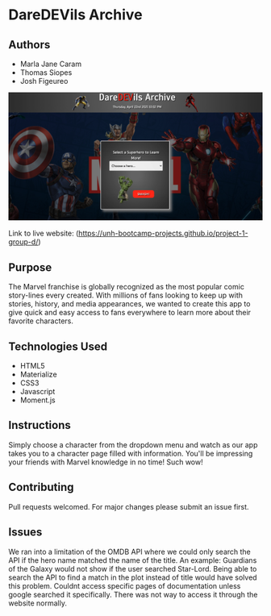 # DareDEVils Archive

## Authors
- Marla Jane Caram
- Thomas Siopes
- Josh Figeureo

![DareDEVils Archive Image](src/images/rm1.png)

Link to live website: (https://unh-bootcamp-projects.github.io/project-1-group-d/)

## Purpose

The Marvel franchise is globally recognized as the most popular comic story-lines every created.  With millions of fans looking to keep up with stories, history, and media appearances, we wanted to create this app to give quick and easy access to fans everywhere to learn more about their favorite characters.

## Technologies Used
- HTML5
- Materialize
- CSS3
- Javascript
- Moment.js

## Instructions

Simply choose a character from the dropdown menu and watch as our app takes you to a character page filled with information.  You'll be impressing your friends with Marvel knowledge in no time!  Such wow!

## Contributing
Pull requests welcomed.  For major changes please submit an issue first.

## Issues
We ran into a limitation of the OMDB API where we could only search the API if the hero name matched the name of the title. An example: Guardians of the Galaxy would not show if the user searched Star-Lord. Being able to search the API to find a match in the plot instead of title would have solved this problem.
Couldnt access specific pages of documentation unless google searched it specifically.  There was not way to access it through the website normally.


